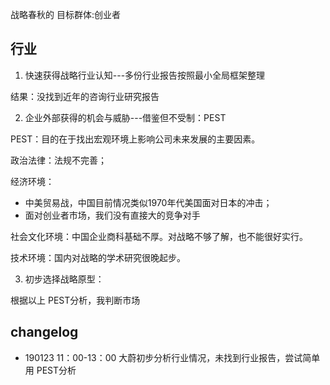 战略春秋的
目标群体:创业者

## 行业

1. 快速获得战略行业认知---多份行业报告按照最小全局框架整理
 
 结果：没找到近年的咨询行业研究报告

2. 企业外部获得的机会与威胁---借鉴但不受制：PEST

PEST：目的在于找出宏观环境上影响公司未来发展的主要因素。

政治法律：法规不完善；

经济环境：
- 中美贸易战，中国目前情况类似1970年代美国面对日本的冲击；
- 面对创业者市场，我们没有直接大的竞争对手

社会文化环境：中国企业商科基础不厚。对战略不够了解，也不能很好实行。

技术环境：国内对战略的学术研究很晚起步。

3. 初步选择战略原型：

根据以上 PEST分析，我判断市场




## changelog

- 190123 11：00-13：00 大蔚初步分析行业情况，未找到行业报告，尝试简单用 PEST分析